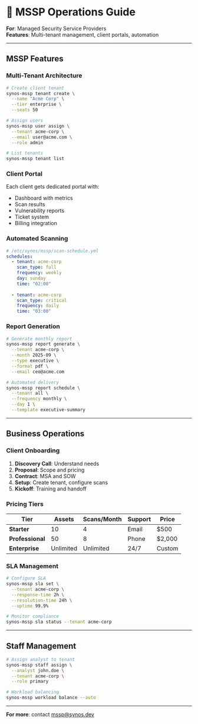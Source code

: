 # 🏢 MSSP Operations Guide

**For**: Managed Security Service Providers  
**Features**: Multi-tenant management, client portals, automation

---

## MSSP Features

### Multi-Tenant Architecture

```bash
# Create client tenant
synos-mssp tenant create \
  --name "Acme Corp" \
  --tier enterprise \
  --seats 50

# Assign users
synos-mssp user assign \
  --tenant acme-corp \
  --email user@acme.com \
  --role admin

# List tenants
synos-mssp tenant list
```

### Client Portal

Each client gets dedicated portal with:
- Dashboard with metrics
- Scan results
- Vulnerability reports
- Ticket system
- Billing integration

### Automated Scanning

```yaml
# /etc/synos/mssp/scan-schedule.yml
schedules:
  - tenant: acme-corp
    scan_type: full
    frequency: weekly
    day: sunday
    time: "02:00"
    
  - tenant: acme-corp
    scan_type: critical
    frequency: daily
    time: "03:00"
```

### Report Generation

```bash
# Generate monthly report
synos-mssp report generate \
  --tenant acme-corp \
  --month 2025-09 \
  --type executive \
  --format pdf \
  --email ceo@acme.com

# Automated delivery
synos-mssp report schedule \
  --tenant all \
  --frequency monthly \
  --day 1 \
  --template executive-summary
```

---

## Business Operations

### Client Onboarding

1. **Discovery Call**: Understand needs
2. **Proposal**: Scope and pricing
3. **Contract**: MSA and SOW
4. **Setup**: Create tenant, configure scans
5. **Kickoff**: Training and handoff

### Pricing Tiers

| Tier | Assets | Scans/Month | Support | Price |
|------|--------|-------------|---------|-------|
| **Starter** | 10 | 4 | Email | $500 |
| **Professional** | 50 | 8 | Phone | $2,000 |
| **Enterprise** | Unlimited | Unlimited | 24/7 | Custom |

### SLA Management

```bash
# Configure SLA
synos-mssp sla set \
  --tenant acme-corp \
  --response-time 2h \
  --resolution-time 24h \
  --uptime 99.9%

# Monitor compliance
synos-mssp sla status --tenant acme-corp
```

---

## Staff Management

```bash
# Assign analyst to tenant
synos-mssp staff assign \
  --analyst john.doe \
  --tenant acme-corp \
  --role primary

# Workload balancing
synos-mssp workload balance --auto
```

---

**For more**: contact mssp@synos.dev
